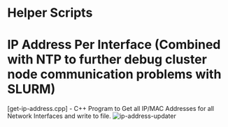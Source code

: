 # Helper Scripts
# IP Address Per Interface (Combined with NTP to further debug cluster node communication problems with SLURM)
[get-ip-address.cpp] - C++ Program to Get all IP/MAC Addresses for all Network Interfaces and write to file. 
![ip-address-updater](https://github.com/alexander-labarge/c-programming/assets/103531175/841cd9d6-1653-4434-93f5-476e24613ba5)

